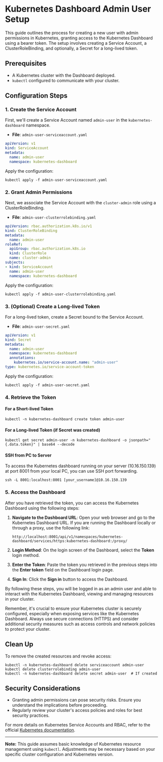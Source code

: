 # Kubernetes Dashboard Admin User Setup

This guide outlines the process for creating a new user with admin permissions in Kubernetes, granting access to the Kubernetes Dashboard using a bearer token. The setup involves creating a Service Account, a ClusterRoleBinding, and optionally, a Secret for a long-lived token.

## Prerequisites

- A Kubernetes cluster with the Dashboard deployed.
- `kubectl` configured to communicate with your cluster.

## Configuration Steps

### 1. Create the Service Account

First, we'll create a Service Account named `admin-user` in the `kubernetes-dashboard` namespace.

- **File**: `admin-user-serviceaccount.yaml`

```yaml
apiVersion: v1
kind: ServiceAccount
metadata:
  name: admin-user
  namespace: kubernetes-dashboard
```

Apply the configuration:

```shell
kubectl apply -f admin-user-serviceaccount.yaml
```

### 2. Grant Admin Permissions

Next, we associate the Service Account with the `cluster-admin` role using a ClusterRoleBinding.

- **File**: `admin-user-clusterrolebinding.yaml`

```yaml
apiVersion: rbac.authorization.k8s.io/v1
kind: ClusterRoleBinding
metadata:
  name: admin-user
roleRef:
  apiGroup: rbac.authorization.k8s.io
  kind: ClusterRole
  name: cluster-admin
subjects:
- kind: ServiceAccount
  name: admin-user
  namespace: kubernetes-dashboard
```

Apply the configuration:

```shell
kubectl apply -f admin-user-clusterrolebinding.yaml
```

### 3. (Optional) Create a Long-lived Token

For a long-lived token, create a Secret bound to the Service Account.

- **File**: `admin-user-secret.yaml`

```yaml
apiVersion: v1
kind: Secret
metadata:
  name: admin-user
  namespace: kubernetes-dashboard
  annotations:
    kubernetes.io/service-account.name: "admin-user"
type: kubernetes.io/service-account-token
```

Apply the configuration:

```shell
kubectl apply -f admin-user-secret.yaml
```

### 4. Retrieve the Token

#### For a Short-lived Token

```shell
kubectl -n kubernetes-dashboard create token admin-user
```

#### For a Long-lived Token (if Secret was created)

```shell
kubectl get secret admin-user -n kubernetes-dashboard -o jsonpath="{.data.token}" | base64 --decode
```


#### SSH from PC to Server
To access the Kubernetes dashboard running on your server (10.16.150.139) at port 8001 from your local PC, you can use SSH port forwarding.

```shell
ssh -L 8001:localhost:8001 [your_username]@10.16.150.139
```


### 5. Access the Dashboard

After you have retrieved the token, you can access the Kubernetes Dashboard using the following steps:

1. **Navigate to the Dashboard URL**: Open your web browser and go to the Kubernetes Dashboard URL. If you are running the Dashboard locally or through a proxy, use the following link:

   ```
   http://localhost:8001/api/v1/namespaces/kubernetes-dashboard/services/https:kubernetes-dashboard:/proxy/
   ```

2. **Login Method**: On the login screen of the Dashboard, select the **Token** login method.

3. **Enter the Token**: Paste the token you retrieved in the previous steps into the **Enter token** field on the Dashboard login page.

4. **Sign In**: Click the **Sign in** button to access the Dashboard.

By following these steps, you will be logged in as an admin user and able to interact with the Kubernetes Dashboard, viewing and managing resources in your cluster.

Remember, it's crucial to ensure your Kubernetes cluster is securely configured, especially when exposing services like the Kubernetes Dashboard. Always use secure connections (HTTPS) and consider additional security measures such as access controls and network policies to protect your cluster.

## Clean Up

To remove the created resources and revoke access:

```shell
kubectl -n kubernetes-dashboard delete serviceaccount admin-user
kubectl delete clusterrolebinding admin-user
kubectl -n kubernetes-dashboard delete secret admin-user  # If created
```


## Security Considerations

- Granting admin permissions can pose security risks. Ensure you understand the implications before proceeding.
- Regularly review your cluster's access policies and roles for best security practices.

For more details on Kubernetes Service Accounts and RBAC, refer to the official [Kubernetes documentation](https://kubernetes.io/docs/).

---

**Note:** This guide assumes basic knowledge of Kubernetes resource management using `kubectl`. Adjustments may be necessary based on your specific cluster configuration and Kubernetes version.